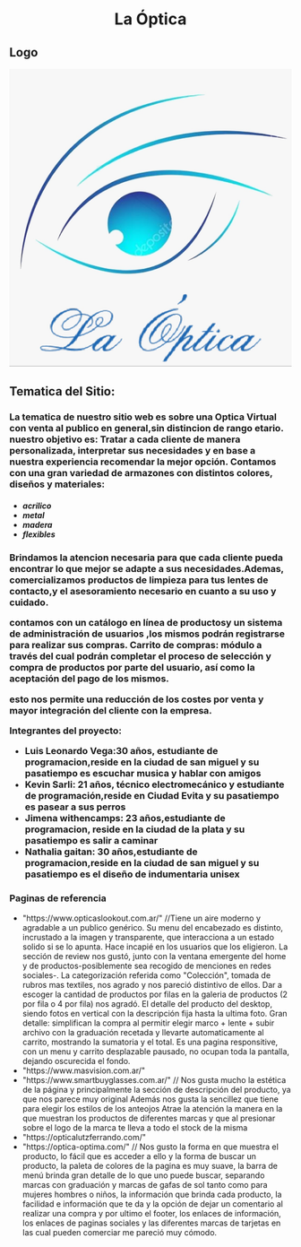 <h1 align="center">La Óptica</h1>


<h2>Logo</h2>


<img src="extra/images/logo optica final.jpg" alt="">




<h2>Tematica del Sitio:</h2>


<h3> La tematica de nuestro sitio web es sobre una Optica Virtual con venta al publico en general,sin distincion de rango etario.
nuestro objetivo es: Tratar a cada cliente de manera personalizada, interpretar sus necesidades y en base a nuestra experiencia recomendar la mejor opción. Contamos con una gran variedad de armazones con distintos colores, diseños y materiales:</h3>

  <h4><em><ul>
    <li>acrilico</li>
    <li>metal</li>
    <li>madera</li> 
    <li>flexibles</li>
    </ul></em></h4>

<h3>Brindamos la atencion necesaria para que cada cliente pueda encontrar lo que mejor se adapte a sus necesidades.Ademas, comercializamos productos de limpieza para tus lentes de contacto,y el asesoramiento necesario en cuanto a su uso y cuidado.


contamos con un catálogo en línea de productosy un sistema de administración de usuarios ,los mismos podrán registrarse para realizar sus compras.
Carrito de compras: módulo a través del cual podrán completar el proceso de selección y compra de productos por parte del usuario, así como la aceptación del pago de los mismos.

esto nos permite una reducción de los costes por venta y mayor integración del cliente con la empresa.


  Integrantes del proyecto:

<ul>
  <li>Luis Leonardo Vega:30 años, estudiante de programacion,reside en la ciudad de san miguel y su pasatiempo es escuchar musica y hablar con amigos</li>
  
  <li>Kevin Sarli: 21 años, técnico electromecánico y estudiante de programación,reside en Ciudad Evita y su pasatiempo es pasear a sus perros</li>
  
  <li>Jimena withencamps: 23 años,estudiante de programacion, reside en la ciudad de la plata y su pasatiempo es salir a caminar</li>
  
  <li>Nathalia gaitan: 30 años,estudiante de programacion,reside en la ciudad de san miguel y su pasatiempo es el diseño de indumentaria unisex</li>
    </ul></h3>
    
    
    
 <h3>Paginas de referencia</h3>
 
  <ul>
  <li> "https://www.opticaslookout.com.ar/" //Tiene un aire moderno y agradable a un publico genérico. Su menu del encabezado es distinto, incrustado a la imagen y transparente, que interacciona a un estado solido si se lo apunta. Hace incapié en los usuarios que los eligieron.
  La sección de review nos gustó, junto con la ventana emergente del home y de productos-posiblemente sea recogido de menciones en redes sociales-.
  La categorización referida como "Colección", tomada de rubros mas textiles, nos agrado y nos pareció distintivo de ellos.
  Dar a escoger la cantidad de productos por filas en la galeria de productos (2 por fila o 4 por fila) nos agradó.
  El detalle del producto del desktop, siendo fotos en vertical con la descripción fija hasta la ultima foto. Gran detalle: simplifican la compra al permitir elegir marco + lente + subir archivo con la graduación recetada y llevarte automaticamente al carrito, mostrando la sumatoria y el total.
  Es una pagina responsitive, con un menu y carrito desplazable pausado, no ocupan toda la pantalla, dejando oscurecida el fondo.</li>
   <li>"https://www.masvision.com.ar/"</li>
   <li>"https://www.smartbuyglasses.com.ar/" // Nos gusta mucho la estética de la página y principalmente la sección de descripción del producto, ya que nos parece muy original
   Además nos gusta la sencillez que tiene para elegir los estilos de los anteojos
   Atrae la atención la manera en la que muestran los productos de diferentes marcas y que al presionar sobre el logo de la marca te lleva a todo el stock de la misma</li>
   <li>"https://opticalutzferrando.com/"</li>
   <li>"https://optica-optima.com/" // Nos gusto la forma en que muestra el producto, lo fácil que es acceder a ello y la forma de buscar un producto, la paleta de colores de la pagina es muy suave, la barra de menú brinda gran detalle de lo que uno puede buscar, separando marcas con graduación y marcas de gafas de sol tanto como para mujeres hombres o niños, la información que brinda cada producto, la facilidad e información que te da y la opción de dejar un comentario al realizar una compra y por ultimo el footer, los enlaces de información, los enlaces de paginas sociales y las diferentes marcas de tarjetas en las cual pueden comerciar me pareció muy cómodo.</li>
    </ul>
 
 
